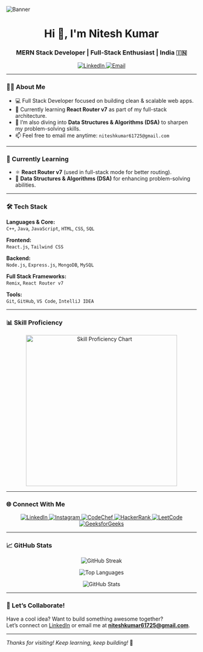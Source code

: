 ![Banner](https://images.prismic.io/loco-blogs/79328284-f97b-489f-924c-eb3b17e34b56_image2.png?auto=compress&format&rect=0,0,1999,1124&w=3840&fit=max)

<h1 align="center">Hi 👋, I'm Nitesh Kumar</h1>
<h3 align="center">MERN Stack Developer | Full-Stack Enthusiast | India 🇮🇳</h3>

<p align="center">
  <a href="https://linkedin.com/in/niteshkumaryadav16" target="_blank">
    <img src="https://img.shields.io/badge/Connect%20on-LinkedIn-blue?style=for-the-badge&logo=linkedin" alt="LinkedIn" />
  </a>
  <a href="mailto:niteshkumar61725@gmail.com" target="_blank">
    <img src="https://img.shields.io/badge/Email-Me-red?style=for-the-badge&logo=gmail&logoColor=white" alt="Email" />
  </a>
</p>

---

### 🧑‍💻 About Me

- 💻 Full Stack Developer focused on building clean & scalable web apps.
- 🚀 Currently learning **React Router v7** as part of my full-stack architecture.
- 🌱 I’m also diving into **Data Structures & Algorithms (DSA)** to sharpen my problem-solving skills.
- 📫 Feel free to email me anytime: `niteshkumar61725@gmail.com`

---

### 🧠 Currently Learning

- ⚛️ **React Router v7** (used in full-stack mode for better routing).
- 🧩 **Data Structures & Algorithms (DSA)** for enhancing problem-solving abilities.

---

### 🛠️ Tech Stack

**Languages & Core:**  
`C++`, `Java`, `JavaScript`, `HTML`, `CSS`, `SQL`

**Frontend:**  
`React.js`, `Tailwind CSS`

**Backend:**  
`Node.js`, `Express.js`, `MongoDB`, `MySQL`

**Full Stack Frameworks:**  
`Remix`, `React Router v7`

**Tools:**  
`Git`, `GitHub`, `VS Code`, `IntelliJ IDEA`

---

### 📊 Skill Proficiency

<p align="center">
  <img src="https://quickchart.io/chart?c={type:'doughnut',data:{labels:['Node.js','JavaScript','React.js','MongoDB','CSS','HTML'],datasets:[{data:[80,85,85,75,90,90],backgroundColor:['%23007bff','%23f0db4f','%2361dafb','%234db33d','%23ff6347','%23ffd700']}]}}" alt="Skill Proficiency Chart" width="400" />
</p>

---

### 🌐 Connect With Me

<p align="center">
  <a href="https://linkedin.com/in/niteshkumaryadav16" target="_blank">
    <img src="https://img.shields.io/badge/LinkedIn-0077B5?style=for-the-badge&logo=linkedin&logoColor=white" alt="LinkedIn" />
  </a>
  <a href="https://instagram.com/nitesh1kumar1/" target="_blank">
    <img src="https://img.shields.io/badge/Instagram-E4405F?style=for-the-badge&logo=instagram&logoColor=white" alt="Instagram" />
  </a>
  <a href="https://www.codechef.com/users/niteshkumar617" target="_blank">
    <img src="https://img.shields.io/badge/CodeChef-5B4638?style=for-the-badge&logo=codechef&logoColor=white" alt="CodeChef" />
  </a>
  <a href="https://www.hackerrank.com/niteshkumar61725" target="_blank">
    <img src="https://img.shields.io/badge/HackerRank-2EC866?style=for-the-badge&logo=HackerRank&logoColor=white" alt="HackerRank" />
  </a>
  <a href="https://leetcode.com/niteshkumar61725/" target="_blank">
    <img src="https://img.shields.io/badge/LeetCode-FFA116?style=for-the-badge&logo=LeetCode&logoColor=black" alt="LeetCode" />
  </a>
  <a href="https://auth.geeksforgeeks.org/user/niteshkumar61725/" target="_blank">
    <img src="https://img.shields.io/badge/GeeksforGeeks-5EAF50?style=for-the-badge&logo=GeeksforGeeks&logoColor=white" alt="GeeksforGeeks" />
  </a>
</p>

---

### 📈 GitHub Stats

<p align="center">
  <img src="https://github-readme-streak-stats.herokuapp.com/?user=Nitesh2-0&theme=dark" alt="GitHub Streak" />
</p>

<p align="center">
  <img src="https://github-readme-stats.vercel.app/api/top-langs/?username=Nitesh2-0&layout=compact&theme=github_dark&hide_border=true" alt="Top Languages" />
</p>

<p align="center">
  <img src="https://github-readme-stats.vercel.app/api?username=Nitesh2-0&show_icons=true&theme=github_dark&hide_border=true" alt="GitHub Stats" />
</p>

---

### 🚀 Let’s Collaborate!

Have a cool idea? Want to build something awesome together?  
Let’s connect on [LinkedIn](https://linkedin.com/in/niteshkumaryadav16) or email me at **niteshkumar61725@gmail.com**.

---

_Thanks for visiting! Keep learning, keep building!_ 🚀

